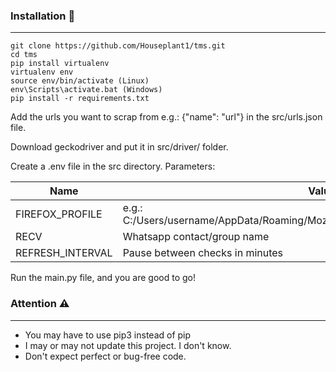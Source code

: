 ### Installation :floppy_disk:

---
```
git clone https://github.com/Houseplant1/tms.git
cd tms
pip install virtualenv
virtualenv env
source env/bin/activate (Linux)
env\Scripts\activate.bat (Windows)
pip install -r requirements.txt 
```

Add the urls you want to scrap from e.g.: {"name": "url"} in the src/urls.json file.

Download geckodriver and put it in src/driver/ folder. 

Create a .env file in the src directory. Parameters:

| Name                | Value                          |
| ------------------- | ------------------------------ |
| FIREFOX_PROFILE     | e.g.: C:/Users/username/AppData/Roaming/Mozilla/Firefox/Profiles/something.something   |
| RECV                | Whatsapp contact/group name    |
| REFRESH_INTERVAL    | Pause between checks in minutes|


Run the main.py file, and you are good to go!


### Attention :warning:

---

- You may have to use pip3 instead of pip
- I may or may not update this project. I don't know.
- Don't expect perfect or bug-free code.
